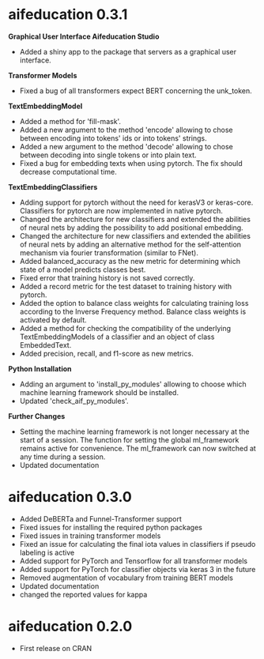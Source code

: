 # aifeducation 0.3.1
**Graphical User Interface Aifeducation Studio**

-   Added a shiny app to the package that servers as a graphical user interface.

**Transformer Models**

-   Fixed a bug of all transformers expect BERT concerning the unk_token.

**TextEmbeddingModel**

-   Added a method for 'fill-mask'.
-   Added a new argument to the method 'encode' allowing to chose
    between encoding into tokens' ids or into tokens' strings.
-   Added a new argument to the method 'decode' allowing to chose
    between decoding into single tokens or into plain text.
-   Fixed a bug for embedding texts when using pytorch. The fix should
    decrease computational time.
    
**TextEmbeddingClassifiers**
    
-   Adding support for pytorch without the need for kerasV3
    or keras-core. Classifiers for pytorch are now implemented in native pytorch.
-   Changed the architecture for new classifiers and extended
    the abilities of neural nets by adding the possibility to add positional embedding.
-   Changed the architecture for new classifiers and extended
    the abilities of neural nets by adding an alternative method for the self-attention
    mechanism via fourier transformation (similar to FNet).
-   Added balanced_accuracy as the new metric for determining
    which state of a model predicts classes best.
-   Fixed error that training history is not saved correctly.
-   Added a record metric for the test dataset to training
    history with pytorch.
-   Added the option to balance class weights for
    calculating training loss according to the Inverse Frequency method. 
    Balance class weights is activated by default.
-   Added a method for checking the compatibility of the underlying TextEmbeddingModels
    of a classifier and an object of class EmbeddedText.
-   Added precision, recall, and f1-score as new metrics.
    
**Python Installation**
-   Adding an argument to 'install_py_modules' allowing to choose which machine
    learning framework should be installed.
-   Updated 'check_aif_py_modules'.
    
**Further Changes**
    
-   Setting the machine learning framework is not longer necessary at the start 
    of a session. The function for setting the global ml_framework remains active
    for convenience. The ml_framework can now switched at any time during a session.
-   Updated documentation

# aifeducation 0.3.0

-   Added DeBERTa and Funnel-Transformer support
-   Fixed issues for installing the required python packages
-   Fixed issues in training transformer models
-   Fixed an issue for calculating the final iota values in classifiers if pseudo labeling is active
-   Added support for PyTorch and Tensorflow for all transformer models
-   Added support for PyTorch for classifier objects via keras 3 in the future
-   Removed augmentation of vocabulary from training BERT models
-   Updated documentation
-   changed the reported values for kappa

# aifeducation 0.2.0

-   First release on CRAN
